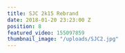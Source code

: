 ```yaml
---
title: SJC 2k15 Rebrand
date: 2018-01-20 23:23:00 Z
position: 8
featured_video: 155097859
thumbnail_image: "/uploads/SJC2.jpg"
---
```


